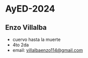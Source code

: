 # AyED-2024
## Enzo Villalba
* cuervo hasta la muerte 
* 4to 2da
* email: villalbaenzo114@gmail.com

